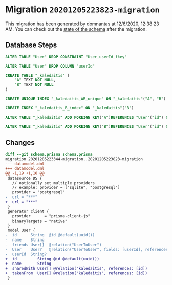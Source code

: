 # Migration `20201205223823-migration`

This migration has been generated by domnantas at 12/6/2020, 12:38:23 AM.
You can check out the [state of the schema](./schema.prisma) after the migration.

## Database Steps

```sql
ALTER TABLE "User" DROP CONSTRAINT "User_userId_fkey"

ALTER TABLE "User" DROP COLUMN "userId"

CREATE TABLE "_kaledaitis" (
    "A" TEXT NOT NULL,
    "B" TEXT NOT NULL
)

CREATE UNIQUE INDEX "_kaledaitis_AB_unique" ON "_kaledaitis"("A", "B")

CREATE INDEX "_kaledaitis_B_index" ON "_kaledaitis"("B")

ALTER TABLE "_kaledaitis" ADD FOREIGN KEY("A")REFERENCES "User"("id") ON DELETE CASCADE ON UPDATE CASCADE

ALTER TABLE "_kaledaitis" ADD FOREIGN KEY("B")REFERENCES "User"("id") ON DELETE CASCADE ON UPDATE CASCADE
```

## Changes

```diff
diff --git schema.prisma schema.prisma
migration 20201205223344-migration..20201205223823-migration
--- datamodel.dml
+++ datamodel.dml
@@ -1,19 +1,18 @@
 datasource DS {
   // optionally set multiple providers
   // example: provider = ["sqlite", "postgresql"]
   provider = "postgresql"
-  url = "***"
+  url = "***"
 }
 generator client {
   provider      = "prisma-client-js"
   binaryTargets = "native"
 }
 model User {
-  id      String  @id @default(uuid())
-  name    String
-  friends User[]  @relation("UserToUser")
-  User    User?   @relation("UserToUser", fields: [userId], references: [id])
-  userId  String?
+  id         String @id @default(uuid())
+  name       String
+  sharedWith User[] @relation("kaledaitis", references: [id])
+  takenFrom  User[] @relation("kaledaitis", references: [id])
 }
```


